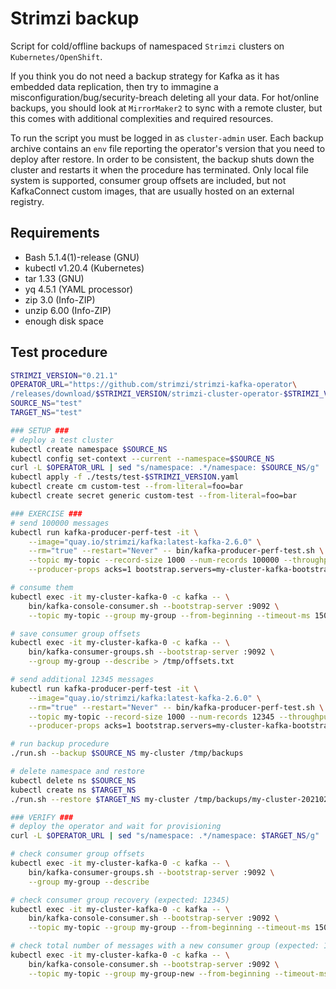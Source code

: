 # Strimzi backup
Script for cold/offline backups of namespaced `Strimzi` clusters on `Kubernetes/OpenShift`.

If you think you do not need a backup strategy for Kafka as it has embedded data replication,
then try to immagine a misconfiguration/bug/security-breach deleting all your data. For hot/online
backups, you should look at `MirrorMaker2` to sync with a remote cluster, but this comes with
additional complexities and required resources.

To run the script you must be logged in as `cluster-admin` user. Each backup archive contains
an `env` file reporting the operator's version that you need to deploy after restore. In order to
be consistent, the backup shuts down the cluster and restarts it when the procedure has terminated.
Only local file system is supported, consumer group offsets are included, but not KafkaConnect
custom images, that are usually hosted on an external registry.

## Requirements
- Bash 5.1.4(1)-release (GNU)
- kubectl v1.20.4 (Kubernetes)
- tar 1.33 (GNU)
- yq 4.5.1 (YAML processor)
- zip 3.0 (Info-ZIP)
- unzip 6.00 (Info-ZIP)
- enough disk space

## Test procedure
```sh
STRIMZI_VERSION="0.21.1"
OPERATOR_URL="https://github.com/strimzi/strimzi-kafka-operator\
/releases/download/$STRIMZI_VERSION/strimzi-cluster-operator-$STRIMZI_VERSION.yaml"
SOURCE_NS="test"
TARGET_NS="test"

### SETUP ###
# deploy a test cluster
kubectl create namespace $SOURCE_NS
kubectl config set-context --current --namespace=$SOURCE_NS
curl -L $OPERATOR_URL | sed "s/namespace: .*/namespace: $SOURCE_NS/g" | kubectl apply -f -
kubectl apply -f ./tests/test-$STRIMZI_VERSION.yaml
kubectl create cm custom-test --from-literal=foo=bar
kubectl create secret generic custom-test --from-literal=foo=bar

### EXERCISE ###
# send 100000 messages
kubectl run kafka-producer-perf-test -it \
    --image="quay.io/strimzi/kafka:latest-kafka-2.6.0" \
    --rm="true" --restart="Never" -- bin/kafka-producer-perf-test.sh \
    --topic my-topic --record-size 1000 --num-records 100000 --throughput -1 \
    --producer-props acks=1 bootstrap.servers=my-cluster-kafka-bootstrap:9092

# consume them
kubectl exec -it my-cluster-kafka-0 -c kafka -- \
    bin/kafka-console-consumer.sh --bootstrap-server :9092 \
    --topic my-topic --group my-group --from-beginning --timeout-ms 15000

# save consumer group offsets
kubectl exec -it my-cluster-kafka-0 -c kafka -- \
    bin/kafka-consumer-groups.sh --bootstrap-server :9092 \
    --group my-group --describe > /tmp/offsets.txt

# send additional 12345 messages
kubectl run kafka-producer-perf-test -it \
    --image="quay.io/strimzi/kafka:latest-kafka-2.6.0" \
    --rm="true" --restart="Never" -- bin/kafka-producer-perf-test.sh \
    --topic my-topic --record-size 1000 --num-records 12345 --throughput -1 \
    --producer-props acks=1 bootstrap.servers=my-cluster-kafka-bootstrap:9092

# run backup procedure
./run.sh --backup $SOURCE_NS my-cluster /tmp/backups

# delete namespace and restore
kubectl delete ns $SOURCE_NS
kubectl create ns $TARGET_NS
./run.sh --restore $TARGET_NS my-cluster /tmp/backups/my-cluster-20210228111235.zip

### VERIFY ###
# deploy the operator and wait for provisioning
curl -L $OPERATOR_URL | sed "s/namespace: .*/namespace: $TARGET_NS/g" | kubectl apply -f -

# check consumer group offsets
kubectl exec -it my-cluster-kafka-0 -c kafka -- \
    bin/kafka-consumer-groups.sh --bootstrap-server :9092 \
    --group my-group --describe

# check consumer group recovery (expected: 12345)
kubectl exec -it my-cluster-kafka-0 -c kafka -- \
    bin/kafka-console-consumer.sh --bootstrap-server :9092 \
    --topic my-topic --group my-group --from-beginning --timeout-ms 15000

# check total number of messages with a new consumer group (expected: 112345)
kubectl exec -it my-cluster-kafka-0 -c kafka -- \
    bin/kafka-console-consumer.sh --bootstrap-server :9092 \
    --topic my-topic --group my-group-new --from-beginning --timeout-ms 15000
```
